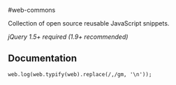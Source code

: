 #web-commons

Collection of open source reusable JavaScript snippets.

*jQuery 1.5+ required (1.9+ recommended)*

## Documentation

`web.log(web.typify(web).replace(/,/gm, '\n'));`
